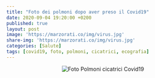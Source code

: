 ```yaml
---
title: "Foto dei polmoni dopo aver preso il Covid19"
date: 2020-09-04 19:20:00 +0200
published: true
layout: post
image: 'https://marzorati.co/img/virus.jpg'
share-img: 'https://marzorati.co/img/virus.jpg'
categories: [Salute]
tags: [covid19, foto, polmoni, cicatrici, ecografia]
---
```

<center><img src="https://marzorati.co/img/post/Foto-polmoni-covid19.webp" alt="Foto Polmoni cicatrici Covid19"></center>
